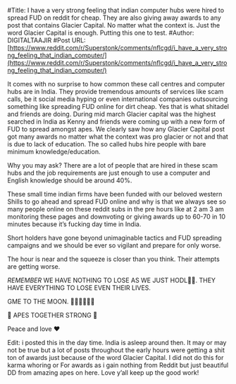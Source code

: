 #Title: I have a very strong feeling that indian computer hubs were hired to spread FUD on reddit for cheap. They are also giving away awards to any post that contains Glacier Capital. No matter what the context is. Just the word Glacier Capital is enough. Putting this one to test.
#Author: DIGITALTAAJIR
#Post URL: [https://www.reddit.com/r/Superstonk/comments/nflcgd/i_have_a_very_strong_feeling_that_indian_computer/](https://www.reddit.com/r/Superstonk/comments/nflcgd/i_have_a_very_strong_feeling_that_indian_computer/)


It comes with no surprise to how common these call centres and computer hubs are in India. They provide tremendous amounts of services like scam calls, be it social media hyping or even international companies outsourcing something like spreading FUD online for dirt cheap. Yes that is what shitadel and friends are doing. During mid march Glacier capital was the highest searched in India as Kenny and friends were coming up with a new form of FUD to spread amongst apes. We clearly saw how any Glacier Capital post got many awards no matter what the context was pro glacier or not and that is due to lack of education. The so called hubs hire people with bare minimum knowledge/education.

Why you may ask? 
There are a lot of people that are hired in these scam hubs and the job requirements are just enough to use a computer and English knowledge should be around 40%. 

These small time indian firms have been funded with our beloved western Shills to go ahead and spread FUD online and why is that we always see so many people online on these reddit subs in the pre hours like at 2 am 3 am monitoring these pages and downvoting or giving awards up to 60-70 in 10 minutes because it’s fucking day time in India. 

Short holders have gone beyond unimaginable tactics and FUD spreading campaigns and we should be ever so vigilant and prepare for only worse. 

The hour is near and the squeeze is closer than you think. Their attempts are getting worse. 

*REMEMBER*
WE HAVE NOTHING TO LOSE AS WE JUST HODL💎🤚. THEY HAVE EVERYTHING TO LOSE EVEN THEIR LIVES. 

GME TO THE MOON. 
🚀🚀🚀🚀🚀🚀

🦍 APES TOGETHER STRONG 🦍 

Peace and love ❤️

Edit: i posted this in the day time. India is asleep around then. It may or may not be true but a lot of posts throughout the early hours were getting a shit ton of awards just because of the word Glacier Capital. I did not do this for karma whoring or For awards as i gain nothing from Reddit but just beautiful DD from amazing apes on here. Love y’all keep up the good work!
